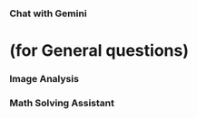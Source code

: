 
### Chat with Gemini 
# (for General questions)


### Image Analysis


### Math Solving Assistant

